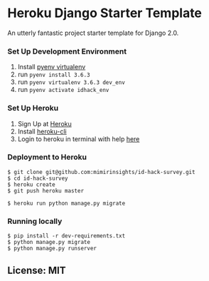 # Heroku Django Starter Template

An utterly fantastic project starter template for Django 2.0.

### Set Up Development Environment

1. Install [pyenv virtualenv](https://github.com/pyenv/pyenv-virtualenv)
2. run `pyenv install 3.6.3`
3. run `pyenv virtualenv 3.6.3 dev_env`
4. run `pyenv activate idhack_env`


### Set Up Heroku
1. Sign Up at [Heroku](heroku.com)
2. Install [heroku-cli](https://devcenter.heroku.com/articles/heroku-cli)
3. Login to heroku in terminal with help [here](https://devcenter.heroku.com/articles/heroku-cli#getting-started)

### Deployment to Heroku

    $ git clone git@github.com:mimirinsights/id-hack-survey.git
    $ cd id-hack-survey
    $ heroku create
    $ git push heroku master

    $ heroku run python manage.py migrate
    
### Running locally
    $ pip install -r dev-requirements.txt
    $ python manage.py migrate
    $ python manage.py runserver
    
## License: MIT
